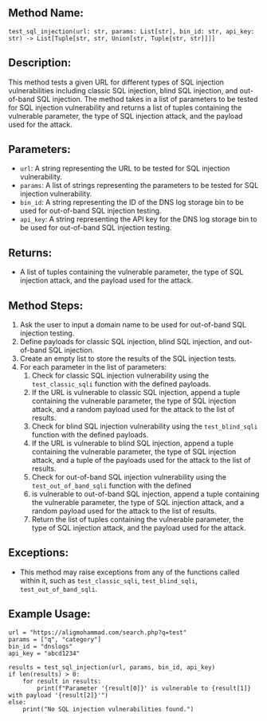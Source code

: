 ## Method Name:

`test_sql_injection(url: str, params: List[str], bin_id: str, api_key: str) -> List[Tuple[str, str, Union[str, Tuple[str, str]]]]`

## Description:

This method tests a given URL for different types of SQL injection vulnerabilities including classic SQL injection, blind SQL injection, and out-of-band SQL injection. The method takes in a list of parameters to be tested for SQL injection vulnerability and returns a list of tuples containing the vulnerable parameter, the type of SQL injection attack, and the payload used for the attack.

## Parameters:

-   `url`: A string representing the URL to be tested for SQL injection vulnerability.
-   `params`: A list of strings representing the parameters to be tested for SQL injection vulnerability.
-   `bin_id`: A string representing the ID of the DNS log storage bin to be used for out-of-band SQL injection testing.
-   `api_key`: A string representing the API key for the DNS log storage bin to be used for out-of-band SQL injection testing.

## Returns:

-   A list of tuples containing the vulnerable parameter, the type of SQL injection attack, and the payload used for the attack.

## Method Steps:

1.  Ask the user to input a domain name to be used for out-of-band SQL injection testing.
2.  Define payloads for classic SQL injection, blind SQL injection, and out-of-band SQL injection.
3.  Create an empty list to store the results of the SQL injection tests.
4.  For each parameter in the list of parameters:
    1.  Check for classic SQL injection vulnerability using the `test_classic_sqli` function with the defined payloads.
    2.  If the URL is vulnerable to classic SQL injection, append a tuple containing the vulnerable parameter, the type of SQL injection attack, and a random payload used for the attack to the list of results.
    3.  Check for blind SQL injection vulnerability using the `test_blind_sqli` function with the defined payloads.
    4.  If the URL is vulnerable to blind SQL injection, append a tuple containing the vulnerable parameter, the type of SQL injection attack, and a tuple of the payloads used for the attack to the list of results.
    5.  Check for out-of-band SQL injection vulnerability using the `test_out_of_band_sqli` function with the defined
    6. is vulnerable to out-of-band SQL injection, append a tuple containing the vulnerable parameter, the type of SQL injection attack, and a random payload used for the attack to the list of results.
    7. Return the list of tuples containing the vulnerable parameter, the type of SQL injection attack, and the payload used for the attack.

## Exceptions:

-   This method may raise exceptions from any of the functions called within it, such as `test_classic_sqli`, `test_blind_sqli`, `test_out_of_band_sqli`.

## Example Usage:
```
url = "https://aligmohammad.com/search.php?q=test"
params = ["q", "category"]
bin_id = "dnslogs"
api_key = "abcd1234"

results = test_sql_injection(url, params, bin_id, api_key)
if len(results) > 0:
    for result in results:
        print(f"Parameter '{result[0]}' is vulnerable to {result[1]} with payload '{result[2]}'")
else:
    print("No SQL injection vulnerabilities found.")
```